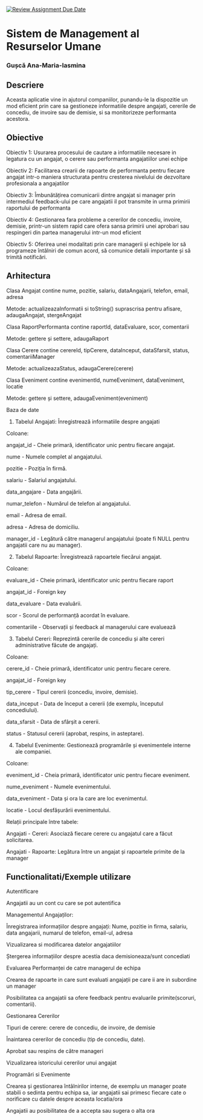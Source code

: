 [![Review Assignment Due Date](https://classroom.github.com/assets/deadline-readme-button-22041afd0340ce965d47ae6ef1cefeee28c7c493a6346c4f15d667ab976d596c.svg)](https://classroom.github.com/a/31XZyb90)
# Sistem de Management al Resurselor Umane
### Gușcă Ana-Maria-Iasmina

## Descriere
Aceasta aplicatie vine in ajutorul companiilor, punandu-le la dispozitie un mod eficient prin care sa gestioneze informatiile despre angajati, cererile de concediu, de invoire sau de demisie, si sa monitorizeze performanta acestora.


## Obiective
 Obiectiv 1: Usurarea procesului de cautare a informatiile necesare in legatura cu un angajat, o cerere sau performanta angajatiilor unei echipe 

 Obiectiv 2: Facilitarea crearii de rapoarte de performanta pentru fiecare angajat intr-o maniera structurata pentru cresterea nivelului de dezvoltare profesionala a angajatilor

 Obiectiv 3: Îmbunătățirea comunicarii dintre angajat si manager prin intermediul feedback-ului pe care angajatii il pot transmite in urma primirii raportului de performanta

 Obiectiv 4: Gestionarea fara probleme a cererilor de concediu, invoire, demisie, printr-un sistem rapid care ofera sansa primirii unei aprobari sau respingeri din partea managerului intr-un mod eficient

 Obiectiv 5: Oferirea unei modalitati prin care managerii și echipele lor să programeze întâlniri de comun acord, să comunice detalii importante și să trimită notificări.

## Arhitectura
  Clasa Angajat contine nume, pozitie, salariu, dataAngajarii, telefon, email, adresa

Metode: actualizeazaInformatii si toString() suprascrisa pentru afisare, adaugaAngajat, stergeAngajat

  Clasa RaportPerformanta contine raportId, dataEvaluare, scor, comentarii

Metode: gettere și settere, adaugaRaport

  Clasa Cerere contine cerereId, tipCerere, dataInceput, dataSfarsit, status, comentariiManager

Metode: actualizeazaStatus, adaugaCerere(cerere)

  Clasa Eveniment contine evenimentId, numeEveniment, dataEveniment, locatie

Metode: gettere și settere, adaugaEveniment(eveniment)

Baza de date

1. Tabelul Angajati: Înregistrează informatiile despre angajati

 Coloane:

 angajat_id - Cheie primară, identificator unic pentru fiecare angajat.

 nume - Numele complet al angajatului.

 pozitie - Poziția în firmă.

 salariu - Salariul angajatului.

 data_angajare - Data angajării.

 numar_telefon - Numărul de telefon al angajatului.

 email - Adresa de email.

 adresa - Adresa de domiciliu.

 manager_id - Legătură către managerul angajatului (poate fi NULL pentru angajatii care nu au manager).

2. Tabelul Rapoarte: Înregistrează rapoartele fiecărui angajat.

 Coloane:

 evaluare_id - Cheie primară, identificator unic pentru fiecare raport

 angajat_id - Foreign key 

 data_evaluare - Data evaluării.

 scor - Scorul de performanță acordat în evaluare.

 comentariile - Observații și feedback al managerului care evaluează 

3. Tabelul Cereri: Reprezintă cererile de concediu și alte cereri administrative făcute de angajați.

 Coloane:

 cerere_id - Cheie primară, identificator unic pentru fiecare cerere.

 angajat_id - Foreign key

 tip_cerere - Tipul cererii (concediu, invoire, demisie).

 data_inceput - Data de început a cererii (de exemplu, începutul concediului).

 data_sfarsit - Data de sfârșit a cererii.

 status - Statusul cererii (aprobat, respins, in asteptare).

4. Tabelul Evenimente: Gestionează programările și evenimentele interne ale companiei.

 Coloane:

 eveniment_id - Cheia primară, identificator unic pentru fiecare eveniment.

 nume_eveniment - Numele evenimentului.

 data_eveniment - Data și ora la care are loc evenimentul.

 locatie - Locul desfășurării evenimentului.

Relații principale între tabele:

 Angajati - Cereri: Asociază fiecare cerere cu angajatul care a făcut solicitarea.

 Angajati - Rapoarte: Legătura între un angajat și rapoartele primite de la manager 


## Functionalitati/Exemple utilizare
 Autentificare

 Angajatii au un cont cu care se pot autentifica

 Managementul Angajaților:
 
 Înregistrarea informațiilor despre angajați: Nume, pozitie in firma, salariu, data angajarii, numarul de telefon, email-ul, adresa

 Vizualizarea si modificarea datelor angajatiilor

 Ștergerea informațiilor despre acestia daca demisioneaza/sunt concediati
 
 Evaluarea Performanței de catre managerul de echipa
 
 Crearea de rapoarte in care sunt evaluati angajații pe care ii are in subordine un manager

 Posibilitatea ca angajatii sa ofere feedback pentru evaluarile primite(scoruri, comentarii).

Gestionarea Cererilor
 
 Tipuri de cerere: cerere de concediu, de invoire, de demisie

 Înaintarea cererilor de concediu (tip de concediu, date).

 Aprobat sau respins de către manageri

 Vizualizarea istoricului cererilor unui angajat

 Programări si Evenimente 

 Crearea și gestionarea întâlnirilor interne, de exemplu un manager poate stabili o sedinta pentru echipa sa, iar angajatii sai primesc fiecare cate o norificare cu datele despre aceasta locatia/ora 

 Angajatii au posibilitatea de a accepta sau sugera o alta ora
